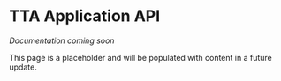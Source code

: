 # TTA Application API

*Documentation coming soon*

This page is a placeholder and will be populated with content in a future update.
